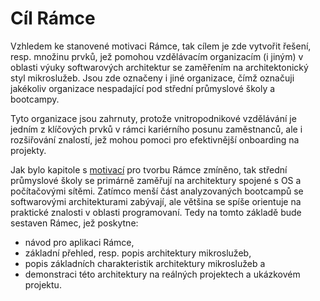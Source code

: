 # Cíl Rámce
Vzhledem ke stanovené motivaci Rámce, tak cílem je zde vytvořit řešení, resp. množinu prvků, jež pomohou vzdělávacím organizacím (i jiným) v oblasti výuky softwarových architektur se zaměřením na architektonický styl mikroslužeb. Jsou zde označeny i jiné organizace, čímž označuji jakékoliv organizace nespadající pod střední průmyslové školy a bootcampy.

Tyto organizace jsou zahrnuty, protože vnitropodnikové vzdělávání je jedním z klíčových prvků v rámci kariérního posunu zaměstnanců, ale i rozšiřování znalostí, jež mohou pomoci pro efektivnější onboarding na projekty.

Jak bylo kapitole s [motivací](./framework/introduction?id=motivace) pro tvorbu Rámce zmíněno, tak střední průmyslové školy se primárně zaměřují na architektury spojené s OS a počítačovými sítěmi. Zatímco menší část analyzovaných bootcampů se softwarovými architekturami zabývají, ale většina se spíše orientuje na praktické znalosti v oblasti programovaní. Tedy na tomto základě bude sestaven Rámec, jež poskytne:
- návod pro aplikaci Rámce,
- základní přehled, resp. popis architektury mikroslužeb,
- popis základních charakteristik architektury mikroslužeb a
- demonstraci této architektury na reálných projektech a ukázkovém projektu.
